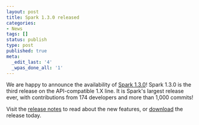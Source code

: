 ```yaml
---
layout: post
title: Spark 1.3.0 released
categories:
- News
tags: []
status: publish
type: post
published: true
meta:
  _edit_last: '4'
  _wpas_done_all: '1'
---
```

We are happy to announce the availability of <a href="{{site.baseurl}}/releases/spark-release-1-3-0.html" title="Spark Release 1.3.0">Spark 1.3.0</a>! Spark 1.3.0 is the third release on the API-compatible 1.X line. It is Spark's largest release ever, with contributions from 174 developers and more than 1,000 commits!

Visit the <a href="{{site.baseurl}}/releases/spark-release-1-3-0.html" title="Spark Release 1.3.0">release notes</a> to read about the new features, or <a href="{{site.baseurl}}/downloads.html">download</a> the release today.
